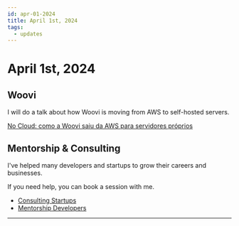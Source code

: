 ```yaml
---
id: apr-01-2024
title: April 1st, 2024
tags:
  - updates
---
```


# April 1st, 2024

## Woovi

I will do a talk about how Woovi is moving from AWS to self-hosted servers.

[No Cloud: como a Woovi saiu da AWS para servidores próprios](https://www.meetup.com/pt-BR/opensanca/events/299944351)

## Mentorship & Consulting

I've helped many developers and startups to grow their careers and businesses.

If you need help, you can book a session with me.

- [Consulting Startups](../../../paid-consulting-startups.mdx)
- [Mentorship Developers](../../../paid-mentorship-developers.mdx)

---
